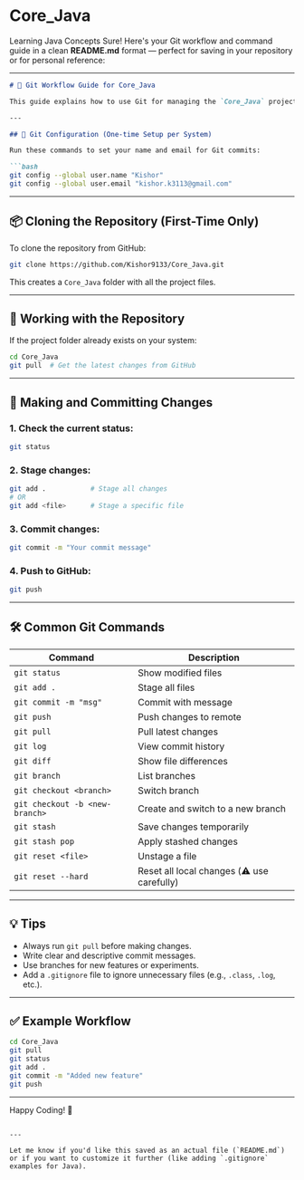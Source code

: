 # Core_Java
Learning Java Concepts
Sure! Here's your Git workflow and command guide in a clean **README.md** format — perfect for saving in your repository or for personal reference:

---

```markdown
# 🚀 Git Workflow Guide for Core_Java

This guide explains how to use Git for managing the `Core_Java` project, especially useful when working on multiple systems.

---

## 🔧 Git Configuration (One-time Setup per System)

Run these commands to set your name and email for Git commits:

```bash
git config --global user.name "Kishor"
git config --global user.email "kishor.k3113@gmail.com"
```

---

## 📦 Cloning the Repository (First-Time Only)

To clone the repository from GitHub:

```bash
git clone https://github.com/Kishor9133/Core_Java.git
```

This creates a `Core_Java` folder with all the project files.

---

## 🔁 Working with the Repository

If the project folder already exists on your system:

```bash
cd Core_Java
git pull  # Get the latest changes from GitHub
```

---

## 💼 Making and Committing Changes

### 1. Check the current status:
```bash
git status
```

### 2. Stage changes:
```bash
git add .           # Stage all changes
# OR
git add <file>      # Stage a specific file
```

### 3. Commit changes:
```bash
git commit -m "Your commit message"
```

### 4. Push to GitHub:
```bash
git push
```

---

## 🛠️ Common Git Commands

| Command                           | Description |
|----------------------------------|-------------|
| `git status`                     | Show modified files |
| `git add .`                      | Stage all files |
| `git commit -m "msg"`            | Commit with message |
| `git push`                       | Push changes to remote |
| `git pull`                       | Pull latest changes |
| `git log`                        | View commit history |
| `git diff`                       | Show file differences |
| `git branch`                     | List branches |
| `git checkout <branch>`         | Switch branch |
| `git checkout -b <new-branch>`  | Create and switch to a new branch |
| `git stash`                      | Save changes temporarily |
| `git stash pop`                  | Apply stashed changes |
| `git reset <file>`              | Unstage a file |
| `git reset --hard`              | Reset all local changes (⚠️ use carefully) |

---

## 💡 Tips

- Always run `git pull` before making changes.
- Write clear and descriptive commit messages.
- Use branches for new features or experiments.
- Add a `.gitignore` file to ignore unnecessary files (e.g., `.class`, `.log`, etc.).

---

## ✅ Example Workflow

```bash
cd Core_Java
git pull
git status
git add .
git commit -m "Added new feature"
git push
```

---

Happy Coding! 🚀
```

---

Let me know if you'd like this saved as an actual file (`README.md`) or if you want to customize it further (like adding `.gitignore` examples for Java).

